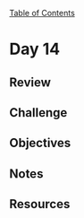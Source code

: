 
[Table of Contents](/README.md)

# Day 14

## Review

## Challenge

## Objectives

## Notes

## Resources
    
